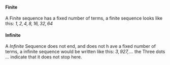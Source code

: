 #### Finite
A Finite sequence has a fixed number of terms, a finite sequence looks like this:
*$1, 2, 4, 8 , 16, 32, 64$*
#### Infinite
A *Infinite* Sequence does not end, and does not h ave a fixed number of terms, a infinite sequence would be written like this:
*$3, 9 27,...$* 
the Three dots *...* indicate that it does not stop here.